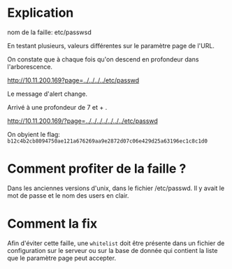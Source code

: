 # Explication

nom de la faille: etc/passwsd

En testant plusieurs, valeurs différentes sur le paramètre page de l'URL.

On constate que à chaque fois qu'on descend en profondeur dans l'arborescence.

http://10.11.200.169?page=../../../../etc/passwd

Le message d'alert change.

Arrivé à une profondeur de 7 et + .

http://10.11.200.169/?page=../../../../../../../etc/passwd

On obyient le flag: `b12c4b2cb8094750ae121a676269aa9e2872d07c06e429d25a63196ec1c8c1d0`

# Comment profiter de la faille ?

Dans les anciennes versions d'unix, dans le fichier /etc/passwd. Il y avait le mot de passe et le nom des users en clair.

# Comment la fix

Afin d'éviter cette faille, une `whitelist` doit être présente dans un fichier de configuration sur le serveur ou sur la base de donnée qui contient la liste que le paramètre page peut accepter.
